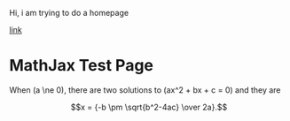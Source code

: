 Hi, i am trying to do a homepage

[link](https://orf.at)

# MathJax Test Page

When \(a \ne 0\), there are two solutions to \(ax^2 + bx + c = 0\) and they are

$$x = {-b \pm \sqrt{b^2-4ac} \over 2a}.$$